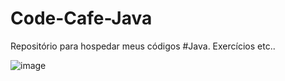 # Code-Cafe-Java
Repositório para hospedar meus códigos #Java. Exercícios etc..

![image](https://github.com/user-attachments/assets/b33b4f52-1bee-419b-afe5-5056b1af8651)
